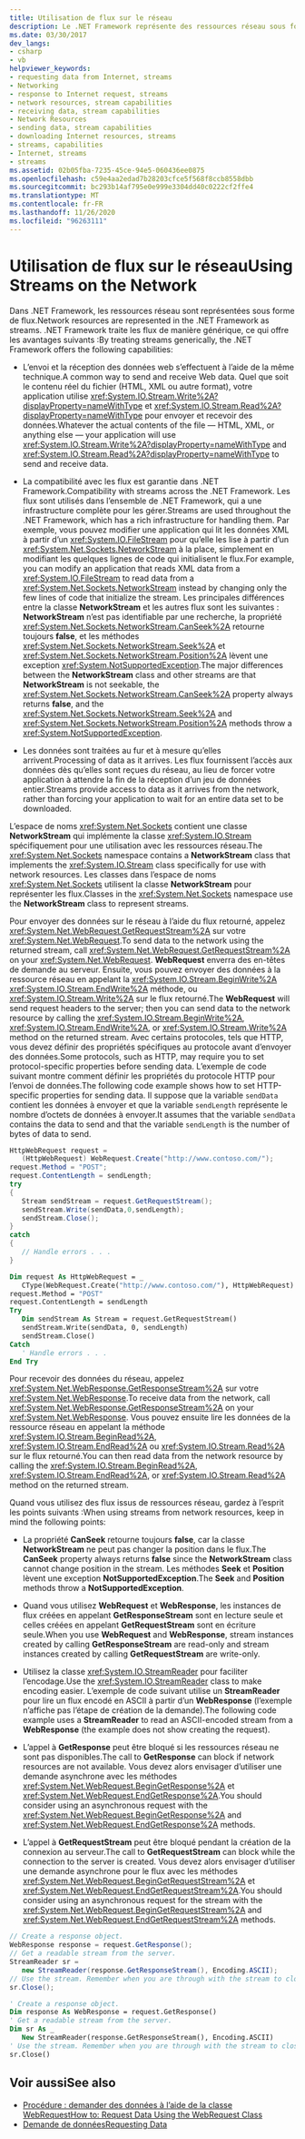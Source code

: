 ```yaml
---
title: Utilisation de flux sur le réseau
description: Le .NET Framework représente des ressources réseau sous forme de flux. La classe NetworkStream implémente la classe Stream pour une utilisation avec les ressources réseau.
ms.date: 03/30/2017
dev_langs:
- csharp
- vb
helpviewer_keywords:
- requesting data from Internet, streams
- Networking
- response to Internet request, streams
- network resources, stream capabilities
- receiving data, stream capabilities
- Network Resources
- sending data, stream capabilities
- downloading Internet resources, streams
- streams, capabilities
- Internet, streams
- streams
ms.assetid: 02b05fba-7235-45ce-94e5-060436ee0875
ms.openlocfilehash: c59e4aa2edad7b28203cfce5f568f8ccb8558dbb
ms.sourcegitcommit: bc293b14af795e0e999e3304dd40c0222cf2ffe4
ms.translationtype: MT
ms.contentlocale: fr-FR
ms.lasthandoff: 11/26/2020
ms.locfileid: "96263111"
---
```

# <a name="using-streams-on-the-network"></a><span data-ttu-id="700e1-104">Utilisation de flux sur le réseau</span><span class="sxs-lookup"><span data-stu-id="700e1-104">Using Streams on the Network</span></span>

<span data-ttu-id="700e1-105">Dans .NET Framework, les ressources réseau sont représentées sous forme de flux.</span><span class="sxs-lookup"><span data-stu-id="700e1-105">Network resources are represented in the .NET Framework as streams.</span></span> <span data-ttu-id="700e1-106">.NET Framework traite les flux de manière générique, ce qui offre les avantages suivants :</span><span class="sxs-lookup"><span data-stu-id="700e1-106">By treating streams generically, the .NET Framework offers the following capabilities:</span></span>  
  
- <span data-ttu-id="700e1-107">L’envoi et la réception des données web s’effectuent à l’aide de la même technique.</span><span class="sxs-lookup"><span data-stu-id="700e1-107">A common way to send and receive Web data.</span></span> <span data-ttu-id="700e1-108">Quel que soit le contenu réel du fichier (HTML, XML ou autre format), votre application utilise <xref:System.IO.Stream.Write%2A?displayProperty=nameWithType> et <xref:System.IO.Stream.Read%2A?displayProperty=nameWithType> pour envoyer et recevoir des données.</span><span class="sxs-lookup"><span data-stu-id="700e1-108">Whatever the actual contents of the file — HTML, XML, or anything else — your application will use <xref:System.IO.Stream.Write%2A?displayProperty=nameWithType> and <xref:System.IO.Stream.Read%2A?displayProperty=nameWithType> to send and receive data.</span></span>  
  
- <span data-ttu-id="700e1-109">La compatibilité avec les flux est garantie dans .NET Framework.</span><span class="sxs-lookup"><span data-stu-id="700e1-109">Compatibility with streams across the .NET Framework.</span></span> <span data-ttu-id="700e1-110">Les flux sont utilisés dans l’ensemble de .NET Framework, qui a une infrastructure complète pour les gérer.</span><span class="sxs-lookup"><span data-stu-id="700e1-110">Streams are used throughout the .NET Framework, which has a rich infrastructure for handling them.</span></span> <span data-ttu-id="700e1-111">Par exemple, vous pouvez modifier une application qui lit les données XML à partir d’un <xref:System.IO.FileStream> pour qu’elle les lise à partir d’un <xref:System.Net.Sockets.NetworkStream> à la place, simplement en modifiant les quelques lignes de code qui initialisent le flux.</span><span class="sxs-lookup"><span data-stu-id="700e1-111">For example, you can modify an application that reads XML data from a <xref:System.IO.FileStream> to read data from a <xref:System.Net.Sockets.NetworkStream> instead by changing only the few lines of code that initialize the stream.</span></span> <span data-ttu-id="700e1-112">Les principales différences entre la classe **NetworkStream** et les autres flux sont les suivantes : **NetworkStream** n’est pas identifiable par une recherche, la propriété <xref:System.Net.Sockets.NetworkStream.CanSeek%2A> retourne toujours **false**, et les méthodes <xref:System.Net.Sockets.NetworkStream.Seek%2A> et <xref:System.Net.Sockets.NetworkStream.Position%2A> lèvent une exception <xref:System.NotSupportedException>.</span><span class="sxs-lookup"><span data-stu-id="700e1-112">The major differences between the **NetworkStream** class and other streams are that **NetworkStream** is not seekable, the <xref:System.Net.Sockets.NetworkStream.CanSeek%2A> property always returns **false**, and the <xref:System.Net.Sockets.NetworkStream.Seek%2A> and <xref:System.Net.Sockets.NetworkStream.Position%2A> methods throw a <xref:System.NotSupportedException>.</span></span>  
  
- <span data-ttu-id="700e1-113">Les données sont traitées au fur et à mesure qu’elles arrivent.</span><span class="sxs-lookup"><span data-stu-id="700e1-113">Processing of data as it arrives.</span></span> <span data-ttu-id="700e1-114">Les flux fournissent l’accès aux données dès qu’elles sont reçues du réseau, au lieu de forcer votre application à attendre la fin de la réception d’un jeu de données entier.</span><span class="sxs-lookup"><span data-stu-id="700e1-114">Streams provide access to data as it arrives from the network, rather than forcing your application to wait for an entire data set to be downloaded.</span></span>  
  
 <span data-ttu-id="700e1-115">L’espace de noms <xref:System.Net.Sockets> contient une classe **NetworkStream** qui implémente la classe <xref:System.IO.Stream> spécifiquement pour une utilisation avec les ressources réseau.</span><span class="sxs-lookup"><span data-stu-id="700e1-115">The <xref:System.Net.Sockets> namespace contains a **NetworkStream** class that implements the <xref:System.IO.Stream> class specifically for use with network resources.</span></span> <span data-ttu-id="700e1-116">Les classes dans l’espace de noms <xref:System.Net.Sockets> utilisent la classe **NetworkStream** pour représenter les flux.</span><span class="sxs-lookup"><span data-stu-id="700e1-116">Classes in the <xref:System.Net.Sockets> namespace use the **NetworkStream** class to represent streams.</span></span>  
  
 <span data-ttu-id="700e1-117">Pour envoyer des données sur le réseau à l’aide du flux retourné, appelez <xref:System.Net.WebRequest.GetRequestStream%2A> sur votre <xref:System.Net.WebRequest>.</span><span class="sxs-lookup"><span data-stu-id="700e1-117">To send data to the network using the returned stream, call <xref:System.Net.WebRequest.GetRequestStream%2A> on your <xref:System.Net.WebRequest>.</span></span> <span data-ttu-id="700e1-118">**WebRequest** enverra des en-têtes de demande au serveur. Ensuite, vous pouvez envoyer des données à la ressource réseau en appelant la <xref:System.IO.Stream.BeginWrite%2A> <xref:System.IO.Stream.EndWrite%2A> méthode, ou <xref:System.IO.Stream.Write%2A> sur le flux retourné.</span><span class="sxs-lookup"><span data-stu-id="700e1-118">The **WebRequest** will send request headers to the server; then you can send data to the network resource by calling the <xref:System.IO.Stream.BeginWrite%2A>, <xref:System.IO.Stream.EndWrite%2A>, or <xref:System.IO.Stream.Write%2A> method on the returned stream.</span></span> <span data-ttu-id="700e1-119">Avec certains protocoles, tels que HTTP, vous devez définir des propriétés spécifiques au protocole avant d’envoyer des données.</span><span class="sxs-lookup"><span data-stu-id="700e1-119">Some protocols, such as HTTP, may require you to set protocol-specific properties before sending data.</span></span> <span data-ttu-id="700e1-120">L’exemple de code suivant montre comment définir les propriétés du protocole HTTP pour l’envoi de données.</span><span class="sxs-lookup"><span data-stu-id="700e1-120">The following code example shows how to set HTTP-specific properties for sending data.</span></span> <span data-ttu-id="700e1-121">Il suppose que la variable `sendData` contient les données à envoyer et que la variable `sendLength` représente le nombre d’octets de données à envoyer.</span><span class="sxs-lookup"><span data-stu-id="700e1-121">It assumes that the variable `sendData` contains the data to send and that the variable `sendLength` is the number of bytes of data to send.</span></span>  
  
```csharp  
HttpWebRequest request =
   (HttpWebRequest) WebRequest.Create("http://www.contoso.com/");  
request.Method = "POST";  
request.ContentLength = sendLength;  
try  
{  
   Stream sendStream = request.GetRequestStream();  
   sendStream.Write(sendData,0,sendLength);  
   sendStream.Close();  
}  
catch  
{  
   // Handle errors . . .  
}  
```  
  
```vb  
Dim request As HttpWebRequest = _  
   CType(WebRequest.Create("http://www.contoso.com/"), HttpWebRequest)  
request.Method = "POST"  
request.ContentLength = sendLength  
Try  
   Dim sendStream As Stream = request.GetRequestStream()  
   sendStream.Write(sendData, 0, sendLength)  
   sendStream.Close()  
Catch  
   ' Handle errors . . .  
End Try  
```  
  
 <span data-ttu-id="700e1-122">Pour recevoir des données du réseau, appelez <xref:System.Net.WebResponse.GetResponseStream%2A> sur votre <xref:System.Net.WebResponse>.</span><span class="sxs-lookup"><span data-stu-id="700e1-122">To receive data from the network, call <xref:System.Net.WebResponse.GetResponseStream%2A> on your <xref:System.Net.WebResponse>.</span></span> <span data-ttu-id="700e1-123">Vous pouvez ensuite lire les données de la ressource réseau en appelant la méthode <xref:System.IO.Stream.BeginRead%2A>, <xref:System.IO.Stream.EndRead%2A> ou <xref:System.IO.Stream.Read%2A> sur le flux retourné.</span><span class="sxs-lookup"><span data-stu-id="700e1-123">You can then read data from the network resource by calling the <xref:System.IO.Stream.BeginRead%2A>, <xref:System.IO.Stream.EndRead%2A>, or <xref:System.IO.Stream.Read%2A> method on the returned stream.</span></span>  
  
 <span data-ttu-id="700e1-124">Quand vous utilisez des flux issus de ressources réseau, gardez à l’esprit les points suivants :</span><span class="sxs-lookup"><span data-stu-id="700e1-124">When using streams from network resources, keep in mind the following points:</span></span>  
  
- <span data-ttu-id="700e1-125">La propriété **CanSeek** retourne toujours **false**, car la classe **NetworkStream** ne peut pas changer la position dans le flux.</span><span class="sxs-lookup"><span data-stu-id="700e1-125">The **CanSeek** property always returns **false** since the **NetworkStream** class cannot change position in the stream.</span></span> <span data-ttu-id="700e1-126">Les méthodes **Seek** et **Position** lèvent une exception **NotSupportedException**.</span><span class="sxs-lookup"><span data-stu-id="700e1-126">The **Seek** and **Position** methods throw a **NotSupportedException**.</span></span>  
  
- <span data-ttu-id="700e1-127">Quand vous utilisez **WebRequest** et **WebResponse**, les instances de flux créées en appelant **GetResponseStream** sont en lecture seule et celles créées en appelant **GetRequestStream** sont en écriture seule.</span><span class="sxs-lookup"><span data-stu-id="700e1-127">When you use **WebRequest** and **WebResponse**, stream instances created by calling **GetResponseStream** are read-only and stream instances created by calling **GetRequestStream** are write-only.</span></span>  
  
- <span data-ttu-id="700e1-128">Utilisez la classe <xref:System.IO.StreamReader> pour faciliter l’encodage.</span><span class="sxs-lookup"><span data-stu-id="700e1-128">Use the <xref:System.IO.StreamReader> class to make encoding easier.</span></span> <span data-ttu-id="700e1-129">L’exemple de code suivant utilise un **StreamReader** pour lire un flux encodé en ASCII à partir d’un **WebResponse** (l’exemple n’affiche pas l’étape de création de la demande).</span><span class="sxs-lookup"><span data-stu-id="700e1-129">The following code example uses a **StreamReader** to read an ASCII-encoded stream from a **WebResponse** (the example does not show creating the request).</span></span>  
  
- <span data-ttu-id="700e1-130">L’appel à **GetResponse** peut être bloqué si les ressources réseau ne sont pas disponibles.</span><span class="sxs-lookup"><span data-stu-id="700e1-130">The call to **GetResponse** can block if network resources are not available.</span></span> <span data-ttu-id="700e1-131">Vous devez alors envisager d’utiliser une demande asynchrone avec les méthodes <xref:System.Net.WebRequest.BeginGetResponse%2A> et <xref:System.Net.WebRequest.EndGetResponse%2A>.</span><span class="sxs-lookup"><span data-stu-id="700e1-131">You should consider using an asynchronous request with the <xref:System.Net.WebRequest.BeginGetResponse%2A> and <xref:System.Net.WebRequest.EndGetResponse%2A> methods.</span></span>  
  
- <span data-ttu-id="700e1-132">L’appel à **GetRequestStream** peut être bloqué pendant la création de la connexion au serveur.</span><span class="sxs-lookup"><span data-stu-id="700e1-132">The call to **GetRequestStream** can block while the connection to the server is created.</span></span> <span data-ttu-id="700e1-133">Vous devez alors envisager d’utiliser une demande asynchrone pour le flux avec les méthodes <xref:System.Net.WebRequest.BeginGetRequestStream%2A> et <xref:System.Net.WebRequest.EndGetRequestStream%2A>.</span><span class="sxs-lookup"><span data-stu-id="700e1-133">You should consider using an asynchronous request for the stream with the <xref:System.Net.WebRequest.BeginGetRequestStream%2A> and <xref:System.Net.WebRequest.EndGetRequestStream%2A> methods.</span></span>  
  
```csharp  
// Create a response object.  
WebResponse response = request.GetResponse();  
// Get a readable stream from the server.  
StreamReader sr =
   new StreamReader(response.GetResponseStream(), Encoding.ASCII);  
// Use the stream. Remember when you are through with the stream to close it.  
sr.Close();  
```  
  
```vb  
' Create a response object.  
Dim response As WebResponse = request.GetResponse()  
' Get a readable stream from the server.  
Dim sr As _
   New StreamReader(response.GetResponseStream(), Encoding.ASCII)  
' Use the stream. Remember when you are through with the stream to close it.  
sr.Close()  
```  
  
## <a name="see-also"></a><span data-ttu-id="700e1-134">Voir aussi</span><span class="sxs-lookup"><span data-stu-id="700e1-134">See also</span></span>

- [<span data-ttu-id="700e1-135">Procédure : demander des données à l’aide de la classe WebRequest</span><span class="sxs-lookup"><span data-stu-id="700e1-135">How to: Request Data Using the WebRequest Class</span></span>](how-to-request-data-using-the-webrequest-class.md)
- [<span data-ttu-id="700e1-136">Demande de données</span><span class="sxs-lookup"><span data-stu-id="700e1-136">Requesting Data</span></span>](requesting-data.md)

